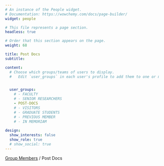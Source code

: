```yaml
---
# An instance of the People widget.
# Documentation: https://wowchemy.com/docs/page-builder/
widget: people

# This file represents a page section.
headless: true

# Order that this section appears on the page.
weight: 68

title: Post Docs
subtitle:

content:
  # Choose which groups/teams of users to display.
  #   Edit `user_groups` in each user's profile to add them to one or more of these groups.


  user_groups:
    # - FACULTY
    # - SENIOR RESEARCHERS
    - POST-DOCS
    # - VISITORS
    # - GRADUATE STUDENTS
    # - PREVIOUS MEMBER
    # - IN MEMORIAM
    
design:
  show_interests: false
  show_role: true
  # show_social: true
---
```


<div class="people-breadcrumb">

[Group Members](/mlg.eng.cam.ac.uk/people/) / Post Docs
</div>
